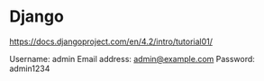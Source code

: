 # Django
https://docs.djangoproject.com/en/4.2/intro/tutorial01/

Username: admin
Email address: admin@example.com
Password: admin1234
